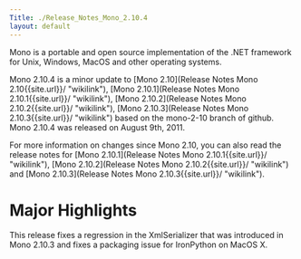 ```yaml
---
Title: ./Release_Notes_Mono_2.10.4
layout: default
---
```


Mono is a portable and open source implementation of the .NET framework
for Unix, Windows, MacOS and other operating systems.

Mono 2.10.4 is a minor update to [Mono
2.10](Release Notes Mono 2.10{{site.url}}/ "wikilink"), [Mono
2.10.1](Release Notes Mono 2.10.1{{site.url}}/ "wikilink"), [Mono
2.10.2](Release Notes Mono 2.10.2{{site.url}}/ "wikilink"), [Mono
2.10.3](Release Notes Mono 2.10.3{{site.url}}/ "wikilink") based on the mono-2-10
branch of github. Mono 2.10.4 was released on August 9th, 2011.

For more information on changes since Mono 2.10, you can also read the
release notes for [Mono 2.10.1](Release Notes Mono 2.10.1{{site.url}}/ "wikilink"),
[Mono 2.10.2](Release Notes Mono 2.10.2{{site.url}}/ "wikilink") and [Mono
2.10.3](Release Notes Mono 2.10.3{{site.url}}/ "wikilink").

Major Highlights
================

This release fixes a regression in the XmlSerializer that was introduced
in Mono 2.10.3 and fixes a packaging issue for IronPython on MacOS X.
